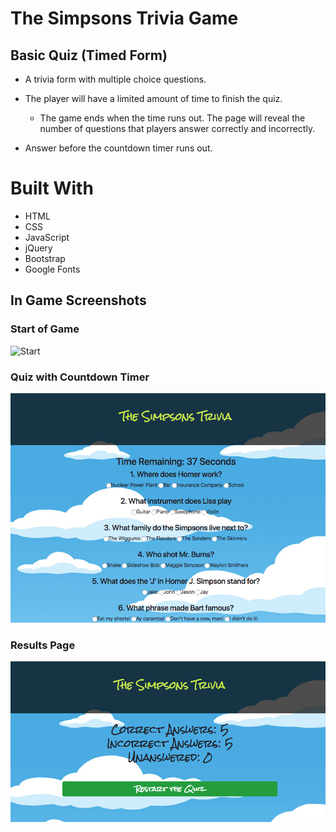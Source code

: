 # The Simpsons Trivia Game

## Basic Quiz (Timed Form)

* A trivia form with multiple choice questions.

* The player will have a limited amount of time to finish the quiz. 

  * The game ends when the time runs out. The page will reveal the number of questions that players answer correctly and incorrectly.

* Answer before the countdown timer runs out.


# Built With
* HTML
* CSS
* JavaScript
* jQuery
* Bootstrap
* Google Fonts

## In Game Screenshots

### Start of Game
![Start](/assets/images/simspsons-start.png)

### Quiz with Countdown Timer
![Quiz](/assets/images/simpsons-quiz.png)

### Results Page
![Results](/assets/images/simpsons-results.png)
